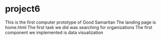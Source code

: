 # project6
This is the first computer prototype of Good Samaritan
The landing page is home.html
The first task we did was searching for organizations
The first component we implemented is data visualization
